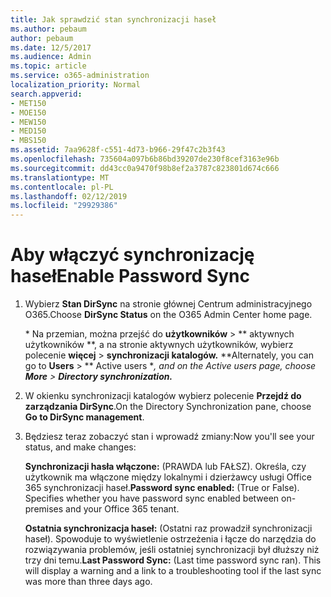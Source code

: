 ```yaml
---
title: Jak sprawdzić stan synchronizacji haseł
ms.author: pebaum
author: pebaum
ms.date: 12/5/2017
ms.audience: Admin
ms.topic: article
ms.service: o365-administration
localization_priority: Normal
search.appverid:
- MET150
- MOE150
- MEW150
- MED150
- MBS150
ms.assetid: 7aa9628f-c551-4d73-b966-29f47c2b3f43
ms.openlocfilehash: 735604a097b6b86bd39207de230f8cef3163e96b
ms.sourcegitcommit: dd43cc0a9470f98b8ef2a3787c823801d674c666
ms.translationtype: MT
ms.contentlocale: pl-PL
ms.lasthandoff: 02/12/2019
ms.locfileid: "29929386"
---
```

# <a name="enable-password-sync"></a><span data-ttu-id="0ba65-102">Aby włączyć synchronizację haseł</span><span class="sxs-lookup"><span data-stu-id="0ba65-102">Enable Password Sync</span></span>

1.  <span data-ttu-id="0ba65-103">Wybierz **Stan DirSync** na stronie głównej Centrum administracyjnego O365.</span><span class="sxs-lookup"><span data-stu-id="0ba65-103">Choose **DirSync Status** on the O365 Admin Center home page.</span></span> 
    
     <span data-ttu-id="0ba65-104">\* Na przemian, można przejść do **użytkowników** \> \*\* aktywnych użytkowników \*\*, a na stronie aktywnych użytkowników, wybierz polecenie **więcej** \> **synchronizacji katalogów.** \*</span><span class="sxs-lookup"><span data-stu-id="0ba65-104">\*Alternately, you can go to **Users** \> \*\* Active users \**, and on the Active users page, choose **More** \> **Directory synchronization.***</span></span> 
    
2. <span data-ttu-id="0ba65-105">W okienku synchronizacji katalogów wybierz polecenie **Przejdź do zarządzania DirSync**.</span><span class="sxs-lookup"><span data-stu-id="0ba65-105">On the Directory Synchronization pane, choose **Go to DirSync management**.</span></span> 
    
3. <span data-ttu-id="0ba65-106">Będziesz teraz zobaczyć stan i wprowadź zmiany:</span><span class="sxs-lookup"><span data-stu-id="0ba65-106">Now you'll see your status, and make changes:</span></span>
    
    <span data-ttu-id="0ba65-p101">**Synchronizacji hasła włączone:** (PRAWDA lub FAŁSZ). Określa, czy użytkownik ma włączone między lokalnymi i dzierżawcy usługi Office 365 synchronizacji haseł.</span><span class="sxs-lookup"><span data-stu-id="0ba65-p101">**Password sync enabled:** (True or False). Specifies whether you have password sync enabled between on-premises and your Office 365 tenant.</span></span> 
    
    <span data-ttu-id="0ba65-p102">**Ostatnia synchronizacja haseł:** (Ostatni raz prowadził synchronizacji haseł). Spowoduje to wyświetlenie ostrzeżenia i łącze do narzędzia do rozwiązywania problemów, jeśli ostatniej synchronizacji był dłuższy niż trzy dni temu.</span><span class="sxs-lookup"><span data-stu-id="0ba65-p102">**Last Password Sync:** (Last time password sync ran). This will display a warning and a link to a troubleshooting tool if the last sync was more than three days ago.</span></span> 
    

